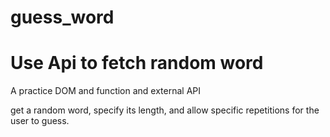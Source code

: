 # guess_word 
# Use Api to fetch random word
A practice DOM and function and external API 

get a random word, specify its length, and allow specific repetitions for the user to guess.
